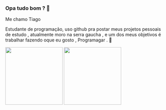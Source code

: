 ###  Opa tudo bom ? 👋


Me chamo Tiago

Estudante de programação, uso github pra postar meus projetos pessoais de estudo , atualmente moro na serra gaucha , e um dos meus objetivos é trabalhar fazendo oque eu gosto , Programagar . :rocket:
<!--
**tgvieira/tgvieira** is a ✨ _special_ ✨ repository because its `README.md` (this file) appears on your GitHub profile.

Here are some ideas to get you started:

- 🔭 I’m currently working on ...
- 🌱 I’m currently learning ...
- 👯 I’m looking to collaborate on ...
- 🤔 I’m looking for help with ...
- 💬 Ask me about ...
- 📫 How to reach me: ...
- 😄 Pronouns: ...
- ⚡ Fun fact: ...
-->
<img height="180em" src="https://github-readme-stats.vercel.app/api?username=tgvieirabr&show_icons=true" />
<img height="180em" src="https://github-readme-stats.vercel.app/api/top-langs/?username=tgvieirabr&layout=compact" />
